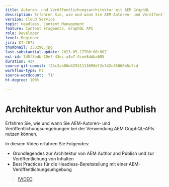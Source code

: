 ```yaml
---
title: Autoren- und Veröffentlichungsarchitektur mit AEM GraphQL
description: Erfahren Sie, wie und wann Sie AEM-Autoren- und Veröffentlichungsumgebungen bei der Verwendung AEM GraphQL-APIs nutzen können.
version: Cloud Service
topic: Headless, Content Management
feature: Content Fragments, GraphQL API
role: Developer
level: Beginner
jira: KT-7873
thumbnail: 333296.jpg
last-substantial-update: 2023-05-17T00:00:00Z
exl-id: 7d5f5edb-10e7-43ec-a4e7-4cee8ddba685
duration: 434
source-git-commit: f23c2ab86d42531113690df2e342c65060b5c7cd
workflow-type: ht
source-wordcount: '71'
ht-degree: 100%

---
```


# Architektur von Author and Publish

Erfahren Sie, wie und wann Sie AEM-Autoren- und Veröffentlichungsumgebungen bei der Verwendung AEM GraphQL-APIs nutzen können.

In diesem Video erfahren Sie Folgendes:

+ Grundlegendes zur Architektur von AEM Author and Publish und zur Veröffentlichung von Inhalten
+ Best Practices für die Headless-Bereitstellung mit einer AEM-Veröffentlichungsumgebung

>[!VIDEO](https://video.tv.adobe.com/v/333296?quality=12&learn=on)
